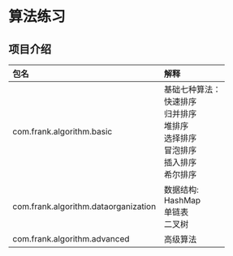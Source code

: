 # 算法练习 #

## 项目介绍 ##
|包名|解释|
|:--|:--|
|com.frank.algorithm.basic|基础七种算法：<br/>快速排序<br/>归并排序<br/>堆排序<br/>选择排序<br/>冒泡排序<br/>插入排序<br/>希尔排序<br/>|
|com.frank.algorithm.dataorganization|数据结构: <br/> HashMap <br/> 单链表 <br/> 二叉树|
|com.frank.algorithm.advanced|高级算法|